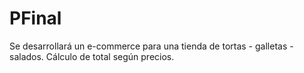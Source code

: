 # PFinal
Se desarrollará un e-commerce para una tienda de tortas - galletas - salados.
Cálculo de total según precios.
